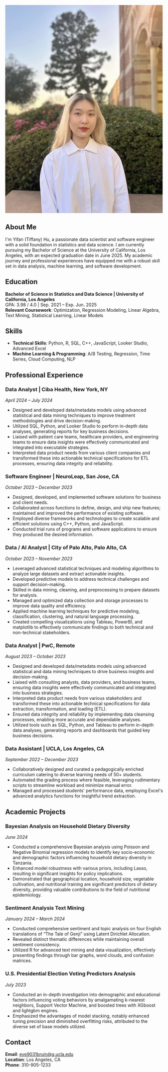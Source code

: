 ![Profile Picture](/assets/picasset.jpg)

## About Me
I'm Yifan (Tiffany) Hu, a passionate data scientist and software engineer with a solid foundation in statistics and data science. I am currently pursuing my Bachelor of Science at the University of California, Los Angeles, with an expected graduation date in June 2025. My academic journey and professional experiences have equipped me with a robust skill set in data analysis, machine learning, and software development.

## Education
**Bachelor of Science in Statistics and Data Science | University of California, Los Angeles**  
GPA: 3.98 / 4.0 | Sep. 2021 – Exp. Jun. 2025  
**Relevant Coursework**: Optimization, Regression Modeling, Linear Algebra, Text Mining, Statistical Learning, Linear Models

## Skills
- **Technical Skills**: Python, R, SQL, C++, JavaScript, Looker Studio, Advanced Excel
- **Machine Learning & Programming**: A/B Testing, Regression, Time Series, Cloud Computing, NLP

## Professional Experience

### Data Analyst | Ciba Health, New York, NY  
*April 2024 – July 2024*
- Designed and developed data/metadata models using advanced statistical and data mining techniques to improve treatment methodologies and drive decision-making.
- Utilized SQL, Python, and Looker Studio to perform in-depth data analyses, generating reports for key business decisions.
- Liaised with patient care teams, healthcare providers, and engineering teams to ensure data insights were effectively communicated and integrated into executable strategies.
- Interpreted data product needs from various client companies and transformed these into actionable technical specifications for ETL processes, ensuring data integrity and reliability.

### Software Engineer | NeuroLeap, San Jose, CA  
*October 2023 – December 2023*
- Designed, developed, and implemented software solutions for business and client needs.
- Collaborated across functions to define, design, and ship new features; maintained and improved the performance of existing software.
- Employed diverse frameworks and technologies to create scalable and efficient solutions using C++, Python, and JavaScript.
- Conducted trial runs of programs and software applications to ensure they produced the desired information.

### Data / AI Analyst | City of Palo Alto, Palo Alto, CA  
*October 2023 – November 2023*
- Leveraged advanced statistical techniques and modeling algorithms to analyze large datasets and extract actionable insights.
- Developed predictive models to address technical challenges and support decision-making.
- Skilled in data mining, cleaning, and preprocessing to prepare datasets for analysis.
- Managed and optimized data collection and storage processes to improve data quality and efficiency.
- Applied machine learning techniques for predictive modeling, classification, clustering, and natural language processing.
- Created compelling visualizations using Tableau, PowerBI, and matplotlib to effectively communicate findings to both technical and non-technical stakeholders.

### Data Analyst | PwC, Remote  
*August 2023 – October 2023*
- Designed and developed data/metadata models using advanced statistical and data mining techniques to drive business insights and decision-making.
- Liaised with consulting analysts, data providers, and business teams, ensuring data insights were effectively communicated and integrated into business strategies.
- Interpreted data product needs from various stakeholders and transformed these into actionable technical specifications for data extraction, transformation, and loading (ETL).
- Ensured data integrity and reliability by implementing data cleansing processes, enabling more accurate and dependable analyses.
- Utilized tools such as SQL, Python, and Tableau to perform in-depth data analyses, generating reports and dashboards that guided key business decisions.

### Data Assistant | UCLA, Los Angeles, CA  
*September 2022 – December 2023*
- Collaboratively designed and curated a pedagogically enriched curriculum catering to diverse learning needs of 50+ students.
- Automated the grading process where feasible, leveraging rudimentary scripts to streamline workload and minimize manual error.
- Managed and processed students' performance data, employing Excel's advanced analytics functions for insightful trend extraction.

## Academic Projects

### Bayesian Analysis on Household Dietary Diversity  
*June 2024*
- Conducted a comprehensive Bayesian analysis using Poisson and Negative Binomial regression models to identify key socio-economic and demographic factors influencing household dietary diversity in Tanzania.
- Enhanced model robustness with various priors, including Lasso, resulting in significant insights for policy implications.
- Demonstrated that geographical location, household size, vegetable cultivation, and nutritional training are significant predictors of dietary diversity, providing valuable contributions to the field of nutritional epidemiology.

### Sentiment Analysis Text Mining  
*January 2024 – March 2024*
- Conducted comprehensive sentiment and topic analysis on four English translations of “The Tale of Genji” using Latent Dirichlet Allocation.
- Revealed distinct thematic differences while maintaining overall sentiment consistency.
- Utilized R for advanced text mining and data visualization, effectively presenting findings through bar graphs, word clouds, and confusion matrices.

### U.S. Presidential Election Voting Predictors Analysis  
*July 2023*
- Conducted an in-depth investigation into demographic and educational factors influencing voting behaviors by amalgamating k-nearest neighbors, Support Vector Machine, and boosted trees with XGboost and lightgbm engines.
- Emphasized the advantages of model stacking, notably enhanced tuning precision and diminished overfitting risks, attributed to the diverse set of base models utilized.


## Contact
**Email**: eve9031bruin@g.ucla.edu  
**Location**: Los Angeles, CA  
**Phone**: 310-905-1233
